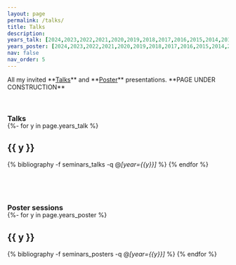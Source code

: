 ```yaml
---
layout: page
permalink: /talks/
title: Talks
description: 
years_talk: [2024,2023,2022,2021,2020,2019,2018,2017,2016,2015,2014,2013]
years_poster: [2024,2023,2022,2021,2020,2019,2018,2017,2016,2015,2014,2013]
nav: false
nav_order: 5
---
```



<p markdown="1"> 
All my invited **<a href="#talk">Talks</a>** and **<a href="#poster">Poster</a>** presentations. **PAGE UNDER CONSTRUCTION**
</p>





<div class="publications">


<a id="talk"><h3 style="margin-top: 3.3rem; margin-bottom: -1.0rem;"><b>Talks</b></h3></a>

{%- for y in page.years_talk %}    
    <h2 class="year">{{ y }}</h2>
        {% bibliography -f seminars_talks -q @*[year={{y}}]* %}
{% endfor %}




<a id="poster"><h3 style="margin-top: 5rem; margin-bottom: -1.0rem;"><b>Poster sessions</b></h3></a>

{%- for y in page.years_poster %}    
    <h2 class="year">{{ y }}</h2>
        {% bibliography -f seminars_posters -q @*[year={{y}}]* %}
{% endfor %}


</div>